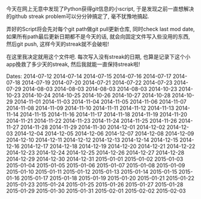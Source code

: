 今天在网上无意中发现了Python获得git信息的小script, 于是发现之前一直想解决的github streak problem可以分分钟搞定了, 毫不犹豫地搞起.

弄好的Script将会先对每个git path做git pull更新仓库, 同时check last mod date, 如果所有path最后更新日期都不是今天的话, 就会向固定文件写入些没用的东西, 然后git push, 这样今天的streak就不会破啦!

在这里我决定就用这个文件吧. 每次写入没有streak的日期, 也算是记录下这个小app挽救了多少天的streak, 然后我就能一直保持streak啦!

Dates: 
2014-07-12 2014-07-14 2014-07-15 2014-07-16 2014-07-17 2014-07-18 2014-07-19 2014-07-20 2014-07-21 2014-07-22 2014-07-23 
2014-07-29 2014-08-03 2014-08-03 2014-08-03 2014-08-03 2014-10-23 2014-10-23 2014-10-24 2014-10-25 2014-10-26 2014-10-27 2014-10-28 2014-10-29 2014-11-01 2014-11-03 2014-11-04 2014-11-05 2014-11-06 2014-11-07 2014-11-08 2014-11-09 2014-11-10 2014-11-11 2014-11-12 2014-11-13 2014-11-14 2014-11-15 2014-11-16 2014-11-17 2014-11-18 2014-11-19 2014-11-20 2014-11-21 2014-11-22 2014-11-23 2014-11-24 2014-11-25 2014-11-26 2014-11-27 2014-11-28 2014-11-29 2014-11-30 2014-12-01 2014-12-02 2014-12-03 2014-12-04 2014-12-05 2014-12-06 2014-12-07 2014-12-08 2014-12-09 2014-12-10 2014-12-11 2014-12-12 2014-12-13 2014-12-14 2014-12-15 2014-12-16 2014-12-17 2014-12-18 2014-12-19 2014-12-20 2014-12-21 2014-12-22 2014-12-23 2014-12-24 2014-12-25 2014-12-26 2014-12-27 2014-12-28 2014-12-29 2014-12-30 2014-12-31 2015-01-01 2015-01-02 2015-01-03 2015-01-04 2015-01-05 2015-01-06 2015-01-07 2015-01-08 2015-01-09 2015-01-10 2015-01-11 2015-01-12 2015-01-13 2015-01-14 2015-01-15 2015-01-16 2015-01-17 2015-01-18 2015-01-19 2015-01-20 2015-01-21 2015-01-22 2015-01-23 2015-01-24 2015-01-25 2015-01-26 2015-01-27 2015-01-28 2015-01-29 2015-01-30 2015-01-31 2015-02-01 2015-02-02 2015-02-03 